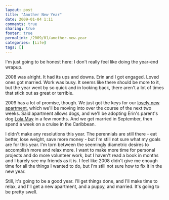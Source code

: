 ```yaml
---
layout: post
title: "Another New Year"
date: 2009-01-04 1:11
comments: true
sharing: true
footer: true
permalink: /2009/01/another-new-year
categories: [Life]
tags: []
---
```

I'm just going to be honest here: I don't really feel like doing the year-end wrapup.  

2008 was alright.  It had its ups and downs.  Erin and I got engaged.  Loved ones got married.  Work was busy.  It seems like there should be more to it, but the year went by so quick and in looking back, there aren't a lot of times that stick out as great or terrible.

2009 has a lot of promise, though.  We just got the keys for our <a href="http://www.flickr.com/photos/brockli/sets/72157612080164937/">lovely new apartment</a>, which we'll be moving into over the course of the next two weeks.  Said apartment allows dogs, and we'll be adopting Erin's parent's dog <a href="http://www.flickr.com/photos/brockli/3159448139/">Lola May</a> in a few months.  And we get married in September, then spend a week on a cruise in the Caribbean.

I didn't make any resolutions this year.  The perennials are still there - eat better, lose weight, save more money - but I'm still not sure what my goals are for this year.  I'm torn between the seemingly diametric desires to accomplish more and relax more.  I want to make more time for personal projects and do more volunteer work, but I haven't read a book in months and I barely see my friends as it is.  I feel like 2008 didn't give me enough time for all the things I wanted to do, but I'm still not sure how to fix it in the new year.

Still, it's going to be a good year.  I'll get things done, and I'll make time to relax, and I'll get a new apartment, and a puppy, and married.  It's going to be pretty swell.
